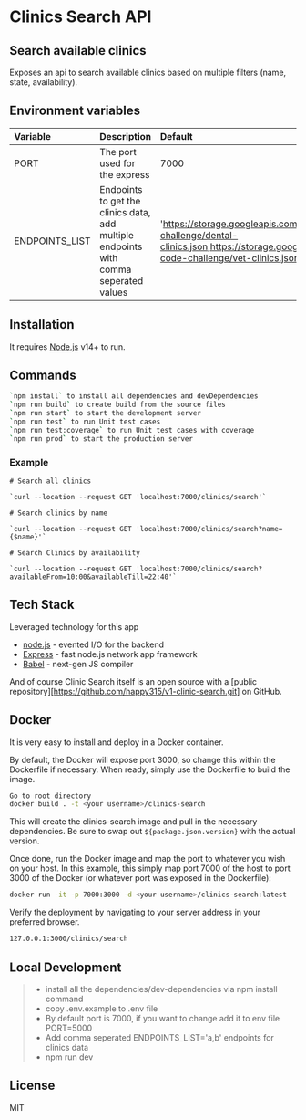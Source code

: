 # Clinics Search API
## Search available clinics

Exposes an api to search available clinics based on multiple filters (name, state, availability).

## Environment variables

| Variable                           | Description                                                                                       | Default                                                                                                                                                         |      Type           |
| :--------------------------------- | :------------------------------------------------------------------------------------------------ | :---------------------------------------------------------------------------------------------------------------------------------------------------------------|---------------------|
| PORT                               | The port used for the express                                                                     |   7000                                                                                                                                                          |       Number        |
| ENDPOINTS_LIST                     | Endpoints to get the clinics data, add multiple endpoints with comma seperated values             | 'https://storage.googleapis.com/scratchpay-code-challenge/dental-clinics.json,https://storage.googleapis.com/scratchpay-code-challenge/vet-clinics.json'   |       String        |


## Installation

It requires [Node.js](https://nodejs.org/) v14+ to run.

## Commands
```sh
`npm install` to install all dependencies and devDependencies 
`npm run build` to create build from the source files
`npm run start` to start the development server
`npm run test` to run Unit test cases
`npm run test:coverage` to run Unit test cases with coverage
`npm run prod` to start the production server
```

### Example

```
# Search all clinics

`curl --location --request GET 'localhost:7000/clinics/search'`

# Search clinics by name

`curl --location --request GET 'localhost:7000/clinics/search?name={$name}'`

# Search Clinics by availability

`curl --location --request GET 'localhost:7000/clinics/search?availableFrom=10:00&availableTill=22:40'`

```

## Tech Stack

Leveraged technology for this app
- [node.js](https://nodejs.org/) - evented I/O for the backend
- [Express](https://expressjs.com/) - fast node.js network app framework
- [Babel](https://babeljs.io/) - next-gen JS compiler

And of course Clinic Search itself is an open source with a [public repository][https://github.com/happy315/v1-clinic-search.git]
 on GitHub.

## Docker

It is very easy to install and deploy in a Docker container.

By default, the Docker will expose port 3000, so change this within the
Dockerfile if necessary. When ready, simply use the Dockerfile to
build the image.

```sh
Go to root directory
docker build . -t <your username>/clinics-search
```

This will create the clinics-search image and pull in the necessary dependencies.
Be sure to swap out `${package.json.version}` with the actual
version.

Once done, run the Docker image and map the port to whatever you wish on
your host. In this example, this simply map port 7000 of the host to
port 3000 of the Docker (or whatever port was exposed in the Dockerfile):

```sh
docker run -it -p 7000:3000 -d <your username>/clinics-search:latest
```
Verify the deployment by navigating to your server address in
your preferred browser.

```sh
127.0.0.1:3000/clinics/search
```

Local Development
---
> - install all the dependencies/dev-dependencies via npm install command
> - copy .env.example to .env file
> - By default port is 7000, if you want to change add it to env file  PORT=5000
> - Add comma seperated ENDPOINTS_LIST='a,b'  endpoints for clinics data
> - npm run dev

## License
MIT





